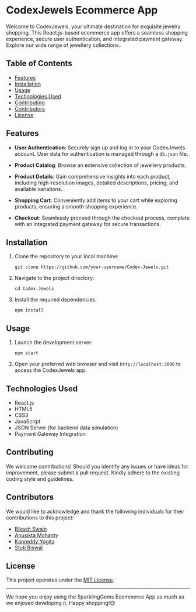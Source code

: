 # CodexJewels Ecommerce App 

Welcome to CodexJewels, your ultimate destination for exquisite jewelry shopping. This React.js-based ecommerce app offers a seamless shopping experience, secure user authentication, and integrated payment gateway. Explore our wide range of jewellery collections..



## Table of Contents

- [Features](#features)
- [Installation](#installation)
- [Usage](#usage)
- [Technologies Used](#technologies-used)
- [Contributing](#contributing)
- [Contributors](#contributors)
- [License](#license)

## Features

- **User Authentication**: Securely sign up and log in to your CodexJewels account. User data for authentication is managed through a `db.json` file.

- **Product Catalog**: Browse an extensive collection of jewellery products.

- **Product Details**: Gain comprehensive insights into each product, including high-resolution images, detailed descriptions, pricing, and available variations.
  
- **Shopping Cart**: Conveniently add items to your cart while exploring products, ensuring a smooth shopping experience.

- **Checkout**: Seamlessly proceed through the checkout process, complete with an integrated payment gateway for secure transactions.

## Installation

1. Clone the repository to your local machine:
   ```
   git clone https://github.com/your-username/Codex-Jewels.git
   ```

2. Navigate to the project directory:
   ```
   cd Codex-Jewels
   ```

3. Install the required dependencies:
   ```
   npm install
   ```

## Usage

1. Launch the development server:
   ```
   npm start
   ```

2. Open your preferred web browser and visit `http://localhost:3000` to access the CodexJewels app.

## Technologies Used

- React.js
- HTML5
- CSS3
- JavaScript
- JSON Server (for backend data simulation)
- Payment Gateway Integration 

## Contributing

We welcome contributions! Should you identify any issues or have ideas for improvement, please submit a pull request. Kindly adhere to the existing coding style and guidelines.

## Contributors

We would like to acknowledge and thank the following individuals for their contributions to this project:

- [Bikash Swain](https://github.com/bikashswain009)
- [Anusikta Mohanty](https://github.com/AnusiktaMohanty20)
- [Kanreddy Yogita](https://github.com/yogita-2708)
- [Stuti Biswal](https://github.com/stutibiswal01)

## License

This project operates under the [MIT License](LICENSE).

---

We hope you enjoy using the SparklingGems Ecommerce App as much as we enjoyed developing it. Happy shopping!😊
